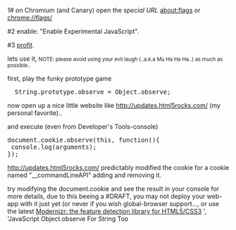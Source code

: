1#
on Chromium (and Canary) open the *special URL*
<a href="about:flags" title="about:flags" target="_blank">about:flags</a> or <a href="chrome://flags/" title="chrome://flags/" target="_blank">chrome://flags/</a>

#2
enable: "Enable Experimental JavaScript".

#3
<a href="http://www.youtube.com/watch?v=tO5sxLapAts" title="http://www.youtube.com/watch?v=tO5sxLapAts" target="_blank">profit</a>.

lets use it,
<small>NOTE: please avoid using your evil laugh (..a.k.a Mu Ha Ha Ha..) as much as possible..</small>

first, play the funky prototype game
<pre>
  String.prototype.observe = Object.observe;
</pre>

now open up a nice little website like <a href="http://updates.html5rocks.com/" title="http://updates.html5rocks.com/" target="_blank">http://updates.html5rocks.com/</a> (my personal favorite)..

and execute (even from Developer's Tools-console)
<pre>
document.cookie.observe(this, function(){
 console.log(arguments);
});
</pre>

<a href="http://updates.html5rocks.com/" title="http://updates.html5rocks.com/" target="_blank">http://updates.html5rocks.com/</a> predictably modified the cookie for a cookie named "__commandLineAPI"
adding and removing it.

try modifying the document.cookie and see the result in your console for more details,
due to this beeing a #DRAFT, you may not deploy your web-app with it just yet (or never if you wish global-browser support..., or use the latest <a href="modernizr.com/" title="modernizr.com/" target="_blank">Modernizr: the feature detection library for HTML5/CSS3</a> ', 'JavaScript Object.observe For String Too